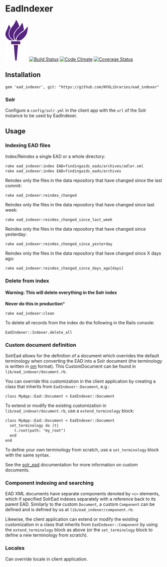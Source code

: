 # EadIndexer

[![NYU](https://github.com/NYULibraries/nyulibraries_stylesheets/blob/master/app/assets/images/nyulibraries_stylesheets/nyu.png)](https://dev.library.nyu.edu)
[![Build Status](https://travis-ci.org/NYULibraries/ead_indexer.svg?branch=master)](https://travis-ci.org/NYULibraries/ead_indexer)
[![Code Climate](https://codeclimate.com/github/NYULibraries/ead_indexer/badges/gpa.svg)](https://codeclimate.com/github/NYULibraries/ead_indexer)
[![Coverage Status](https://coveralls.io/repos/github/NYULibraries/ead_indexer/badge.svg?branch=master)](https://coveralls.io/github/NYULibraries/ead_indexer?branch=master)

## Installation

```
gem 'ead_indexer', git: "https://github.com/NYULibraries/ead_indexer"
```

### Solr

Configure a `config/solr.yml` in the client app with the `url` of the Solr instance to be used by EadIndexer.

## Usage

### Indexing EAD files

Index/Reindex a single EAD or a whole directory:

```
rake ead_indexer:index EAD=findingaids_eads/archives/adler.xml
rake ead_indexer:index EAD=findingaids_eads/archives
```

Reindex only the files in the data repository that have changed since the last commit:

```
rake ead_indexer:reindex_changed
```

Reindex only the files in the data repository that have changed since last week:

```
rake ead_indexer:reindex_changed_since_last_week
```

Reindex only the files in the data repository that have changed since yesterday:

```
rake ead_indexer:reindex_changed_since_yesterday
```

Reindex only the files in the data repository that have changed since X days ago:

```
rake ead_indexer:reindex_changed_since_days_ago[days]
```

### Delete from index

#### Warning: This will delete everything in the Solr index

**Never do this in production***

```
rake ead_indexer:clean
```

To delete all records from the index do the following in the Rails console:

```
EadIndexer::Indexer.delete_all
```

### Custom document definition

SolrEad allows for the definition of a document which overrides the default terminology when converting the EAD into a Solr document (the terminology is written in [om](https://github.com/projecthydra/om) format). This CustomDocument can be found in `lib/ead_indexer/document.rb`.

You can override this customization in the client application by creating a class that inherits from `EadIndexer::Document`, e.g.:

```
class MyApp::Ead::Document < EadIndexer::Document
```

To extend or modify the existing customization in `lib/ead_indexer/document.rb`, use a `extend_terminology` block:

```
class MyApp::Ead::Document < EadIndexer::Document
  set_terminology do |t|
    t.root(path: "my_root")
  end
end
```

To define your own terminology from scratch, use a `set_terminology` block with the same syntax.

See the [solr_ead](https://github.com/awead/solr_ead) documentation for more information on custom documents.

### Component indexing and searching

EAD XML documents have separate components denoted by `<c>` elements, which if specified SolrEad indexes separately with a reference back to its parent EAD. Similarly to the custom `Document`, a custom `Component` can be defined and is defined by us at `lib/ead_indexer/component.rb`.

Likewise, the client application can extend or modify the existing customization in a class that inherits from `EadIndexer::Component` by using the `extend_terminology` block as above (or the `set_terminology` block to define a new terminology from scratch).

### Locales

Can override locale in client application.
